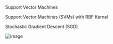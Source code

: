 Support Vector Machines

Support Vector Machines (SVMs) with RBF Kernel

Stochastic Gradient Descent (SGD)

![image](https://github.com/chris020589/Pytorch_SVM/assets/111472484/d771de5c-f9bb-440e-8cec-a4c4def87d7b)
